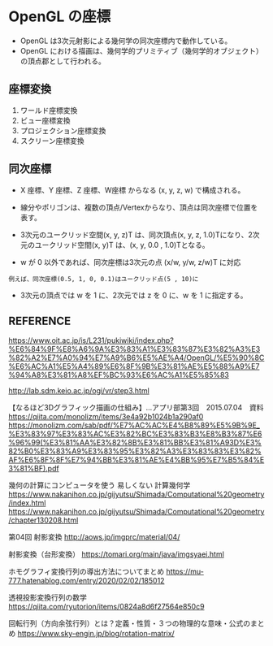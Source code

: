 # OpenGL の座標

- OpenGL は3次元射影による幾何学の同次座標内で動作している。
- OpenGL における描画は、幾何学的プリミティブ（幾何学的オブジェクト）の頂点郡として行われる。


## 座標変換
1. ワールド座標変換
1. ビュー座標変換
1. プロジェクション座標変換
1. スクリーン座標変換


##  同次座標
- X 座標、Y 座標、Z 座標、W座標 からなる (x, y, z, w) で構成される。
- 線分やポリゴンは、複数の頂点/Vertexからなり、頂点は同次座標で位置を表す。

- 3次元のユークリッド空間(x, y, z)T は、同次頂点(x, y, z, 1.0)Tになり、2次元のユークリッド空間(x, y)T は、(x, y, 0.0 , 1.0)Tとなる。

- w が 0 以外であれば、同次座標は3次元の点 (x/w, y/w, z/w)T に対応

```
例えば、同次座標(0.5, 1, 0, 0.1)はユークリッド点(5 , 10)に
```

- 3次元の頂点では w を 1 に、2次元では z を 0 に、w を 1 に指定する。


## REFERENCE
https://www.oit.ac.jp/is/L231/pukiwiki/index.php?%E6%84%9F%E8%A6%9A%E3%83%A1%E3%83%87%E3%82%A3%E3%82%A2%E7%A0%94%E7%A9%B6%E5%AE%A4/OpenGL/%E5%90%8C%E6%AC%A1%E5%A4%89%E6%8F%9B%E3%81%AE%E5%88%A9%E7%94%A8%E3%81%A8%EF%BC%93%E6%AC%A1%E5%85%83

http://lab.sdm.keio.ac.jp/ogi/vr/step3.html

【なるほど3Dグラフィック描画の仕組み】…アプリ部第3回　2015.07.04　資料
https://qiita.com/monolizm/items/3e4a92b1024b1a290af0
https://monolizm.com/sab/pdf/%E7%AC%AC%E4%B8%89%E5%9B%9E_%E3%83%97%E3%83%AC%E3%82%BC%E3%83%B3%E8%B3%87%E6%96%99(%E3%81%AA%E3%82%8B%E3%81%BB%E3%81%A93D%E3%82%B0%E3%83%A9%E3%83%95%E3%82%A3%E3%83%83%E3%82%AF%E6%8F%8F%E7%94%BB%E3%81%AE%E4%BB%95%E7%B5%84%E3%81%BF).pdf

幾何の計算にコンピュータを使う
易しくない 計算幾何学
https://www.nakanihon.co.jp/gijyutsu/Shimada/Computational%20geometry/index.html
https://www.nakanihon.co.jp/gijyutsu/Shimada/Computational%20geometry/chapter130208.html



第04回 射影変換
http://aows.jp/imgprc/material/04/

射影変換（台形変換）
https://tomari.org/main/java/imgsyaei.html

ホモグラフィ変換行列の導出方法についてまとめ
https://mu-777.hatenablog.com/entry/2020/02/02/185012

透視投影変換行列の数学
https://qiita.com/ryutorion/items/0824a8d6f27564e850c9


回転行列（方向余弦行列）とは？定義・性質・３つの物理的な意味・公式のまとめ
https://www.sky-engin.jp/blog/rotation-matrix/